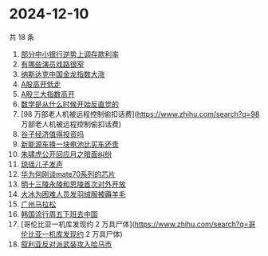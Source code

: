 # 2024-12-10

共 18 条

<!-- BEGIN -->
<!-- 最后更新时间 Tue Dec 10 2024 19:10:55 GMT+0800 (China Standard Time) -->

1. [部分中小银行逆势上调存款利率](https://www.zhihu.com/search?q=部分中小银行逆势上调存款利率)
1. [有哪些演员戏路很窄](https://www.zhihu.com/search?q=有哪些演员戏路很窄)
1. [纳斯达克中国金龙指数大涨](https://www.zhihu.com/search?q=纳斯达克中国金龙指数大涨)
1. [A股高开低走](https://www.zhihu.com/search?q=A股高开低走)
1. [A股三大指数高开](https://www.zhihu.com/search?q=A股三大指数高开)
1. [数学是从什么时候开始反直觉的](https://www.zhihu.com/search?q=数学是从什么时候开始反直觉的)
1. [98 万部老人机被远程控制偷扣话费](https://www.zhihu.com/search?q=98
   万部老人机被远程控制偷扣话费)
1. [谷子经济值得投资吗](https://www.zhihu.com/search?q=谷子经济值得投资吗)
1. [新能源车换一块电池比买车还贵](https://www.zhihu.com/search?q=新能源车换一块电池比买车还贵)
1. [朱啸虎公开回应月之暗面纠纷](https://www.zhihu.com/search?q=朱啸虎公开回应月之暗面纠纷)
1. [琼瑶儿子发声](https://www.zhihu.com/search?q=琼瑶儿子发声)
1. [华为何刚谈mate70系列的芯片](https://www.zhihu.com/search?q=华为何刚谈mate70系列的芯片)
1. [明十三陵永陵和思陵首次对外开放](https://www.zhihu.com/search?q=明十三陵永陵和思陵首次对外开放)
1. [大冰为困难人员发羽绒服被薅羊毛](https://www.zhihu.com/search?q=大冰为困难人员发羽绒服被薅羊毛)
1. [广州马拉松](https://www.zhihu.com/search?q=广州马拉松)
1. [韩国流行周五下班去中国](https://www.zhihu.com/search?q=韩国流行周五下班去中国)
1. [哥伦比亚一机库发现约 2
   万具尸体](https://www.zhihu.com/search?q=哥伦比亚一机库发现约 2 万具尸体)
1. [叙利亚反对派武装攻入哈马市](https://www.zhihu.com/search?q=叙利亚反对派武装攻入哈马市)

<!-- END -->
